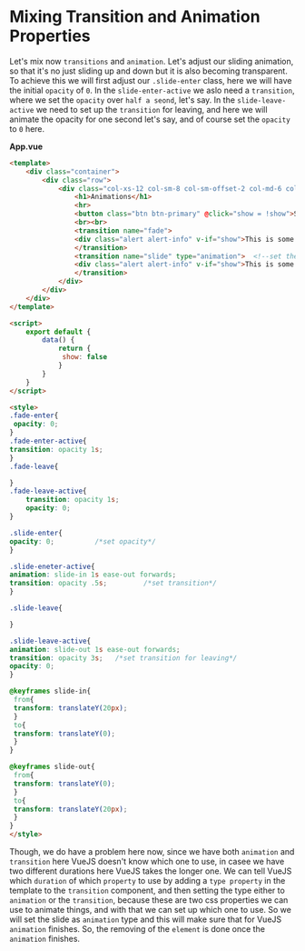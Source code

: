 # Mixing Transition and Animation Properties

Let's mix now `transitions` and `animation`. Let's adjust our sliding animation, so that it's no just sliding up and down but it is also becoming transparent. To achieve this we will first adjust our `.slide-enter` class, here we will have the initial `opacity` of `0`. In the `slide-enter-active` we aslo need a `transition`, where we set the `opacity` over `half a seond`, let's say. In the `slide-leave-active` we need to set up the `transition` for leaving, and here we will animate the opacity for one second let's say, and of course set the `opacity` to `0` here. 

**App.vue**

```html
<template>
    <div class="container">
        <div class="row">
            <div class="col-xs-12 col-sm-8 col-sm-offset-2 col-md-6 col-md-offset-3">
                <h1>Animations</h1>
                <hr>
                <button class="btn btn-primary" @click="show = !show">Show Alert!</button>
                <br><br>
                <transition name="fade">
                <div class="alert alert-info" v-if="show">This is some Info</div>
                </transition>
                <transition name="slide" type="animation">  <!--set the type-->
                <div class="alert alert-info" v-if="show">This is some Info</div>
                </transition>
            </div>
        </div>
    </div>
</template>

<script>
    export default {
        data() {
            return {
             show: false
            }
        }
    }
</script>

<style>
.fade-enter{        
 opacity: 0;
}
.fade-enter-active{
transition: opacity 1s;           
}
.fade-leave{

}
.fade-leave-active{
    transition: opacity 1s;          
    opacity: 0;             
}

.slide-enter{           
opacity: 0;          /*set opacity*/
}

.slide-eneter-active{
animation: slide-in 1s ease-out forwards;  
transition: opacity .5s;         /*set transition*/
}

.slide-leave{

}

.slide-leave-active{
animation: slide-out 1s ease-out forwards;
transition: opacity 3s;   /*set transition for leaving*/
opacity: 0;
}

@keyframes slide-in{        
 from{
 transform: translateY(20px);
 }
 to{
 transform: translateY(0);
 }
}

@keyframes slide-out{
 from{
 transform: translateY(0);
 }
 to{
 transform: translateY(20px);
 }
}
</style>
```

Though, we do have a problem here now, since we have both `animation` and `transition` here VueJS doesn't know which one to use, in casee we have two different durations here VueJS takes the longer one. We can tell VueJS which `duration` of which `property` to use by adding a `type property` in the template to the `transition` component, and then setting the type either to `animation` or the `transition`, because these are two css properties we can use to animate things, and with that we can set up which one to use. So we will set the slide as `animation` type and this will make sure that for VueJS `animation` finishes. So, the removing of the `element` is done once the `animation` finishes. 